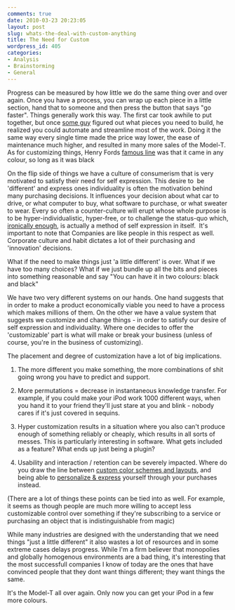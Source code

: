 ```yaml
---
comments: true
date: 2010-03-23 20:23:05
layout: post
slug: whats-the-deal-with-custom-anything
title: The Need for Custom
wordpress_id: 405
categories:
- Analysis
- Brainstorming
- General
---
```


Progress can be measured by how little we do the same thing over and over again. Once you have a process, you can wrap up each piece in a little section, hand that to someone and then press the button that says "go faster". Things generally work this way. The first car took awhile to put together, but once [some guy](http://en.wikipedia.org/wiki/Henry_Ford) figured out what pieces you need to build, he realized you could automate and streamline most of the work. Doing it the same way every single time made the price way lower, the ease of maintenance much higher, and resulted in many more sales of the Model-T. As for customizing things, Henry Fords [famous line](http://http://www.brainyquote.com/quotes/quotes/h/henryford109833.html) was that it came in any colour, so long as it was black

On the flip side of things we have a culture of consumerism that is very motivated to satisfy their need for self expression. This desire to  be 'different' and express ones individuality is often the motivation behind many purchasing decisions. It influences your decision about what car to drive, or what computer to buy, what software to purchase, or what sweater to wear. Every so often a counter-culture will erupt whose whole purpose is to be hyper-individualistic, hyper-free, or to challenge the status-quo which, [ironically enough](http://en.wikipedia.org/wiki/Hipster_(contemporary_subculture)), is actually a method of self expression in itself.  It's important to note that Companies are like people in this respect as well. Corporate culture and habit dictates a lot of their purchasing and 'innovation' decisions.

What if the need to make things just 'a little different' is over. What if we have too many choices? What if we just bundle up all the bits and pieces into something reasonable and say "You can have it in two colours: black and black"

We have two very different systems on our hands. One hand suggests that in order to make a product economically viable you need to have a process which makes millions of them. On the other we have a value system that suggests we customize and change things - in order to satisfy our desire of self expression and individuality. Where one decides to offer the 'customizable' part is what will make or break your business (unless of course, you're in the business of customizing).

The placement and degree of customization have a lot of big implications.



	
  1. The more different you make something, the more combinations of shit going wrong you have to predict and support.

	
  2. More permutations = decrease in instantaneous knowledge transfer. For example, if you could make your iPod work 1000 different ways, when you hand it to your friend they'll just stare at you and blink - nobody cares if it's just covered in sequins.

	
  3. Hyper customization results in a situation where you also can't produce enough of something reliably or cheaply, which results in all sorts of messes. This is particularly interesting in software. What gets included as a feature? What ends up just being a plugin?

	
  4. Usability and interaction / retention can be severely impacted. Where do you draw the line between [custom color schemes and layouts](http://myspace.com), and being able to [personalize & express](http://facebook.com) yourself through your purchases instead.


(There are a lot of things these points can be tied into as well. For example, it seems as though people are much more willing to accept less customizable control over something if they're subscribing to a service or purchasing an object that is indistinguishable from magic)

While many industries are designed with the understanding that we need things "just a little different" it also wastes a lot of resources and in some extreme cases delays progress. While I'm a firm believer that monopolies and globally homogenous environments are a bad thing, it's interesting that the most successfull companies I know of today are the ones that have convinced people that they dont want things different; they want things the same.

It's the Model-T all over again. Only now you can get your iPod in a few more colours.
